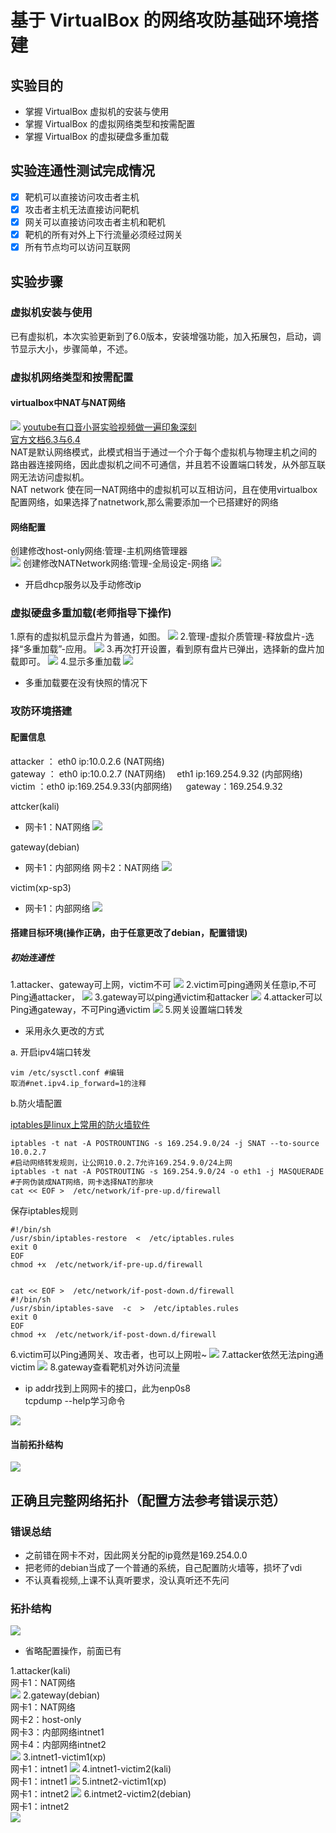 # 基于 VirtualBox 的网络攻防基础环境搭建

## 实验目的

- 掌握 VirtualBox 虚拟机的安装与使用  
- 掌握 VirtualBox 的虚拟网络类型和按需配置  
- 掌握 VirtualBox 的虚拟硬盘多重加载  

## 实验连通性测试完成情况

- [x] 靶机可以直接访问攻击者主机  
- [x] 攻击者主机无法直接访问靶机  
- [x] 网关可以直接访问攻击者主机和靶机  
- [x] 靶机的所有对外上下行流量必须经过网关  
- [x] 所有节点均可以访问互联网  

## 实验步骤

### 虚拟机安装与使用

已有虚拟机，本次实验更新到了6.0版本，安装增强功能，加入拓展包，启动，调节显示大小，步骤简单，不述。

### 虚拟机网络类型和按需配置

#### virtualbox中NAT与NAT网络

![](images/natvsnatnetwork.png)
[youtube有口音小哥实验视频做一遍印象深刻](https://www.youtube.com/watch?v=AAPhUvilDwg?_blank)  
[官方文档6.3与6.4](http://download.virtualbox.org/virtualbox/UserManual.pdf?_blank)  
NAT是默认网络模式，此模式相当于通过一个介于每个虚拟机与物理主机之间的路由器连接网络，因此虚拟机之间不可通信，并且若不设置端口转发，从外部互联网无法访问虚拟机。  
NAT network  使在同一NAT网络中的虚拟机可以互相访问，且在使用virtualbox配置网络，如果选择了natnetwork,那么需要添加一个已搭建好的网络

#### 网络配置

创建修改host-only网络:管理-主机网络管理器  
![](images/addhostonly.png)
创建修改NATNetwork网络:管理-全局设定-网络
![](images/addnatnetwork.png)
* 开启dhcp服务以及手动修改ip

### 虚拟硬盘多重加载(老师指导下操作)

1.原有的虚拟机显示盘片为普通，如图。
![](images/panpianputong.png)
2.管理-虚拟介质管理-释放盘片-选择“多重加载”-应用。
![](images/duochongshezhi.png)
3.再次打开设置，看到原有盘片已弹出，选择新的盘片加载即可。
![](images/jiazaipanpian.png)
4.显示多重加载
![](images/duochongjiazai.png)
* 多重加载要在没有快照的情况下

### 攻防环境搭建

#### 配置信息
attacker ： eth0 ip:10.0.2.6 (NAT网络)  
gateway ： eth0 ip:10.0.2.7 (NAT网络) &#8195;eth1 ip:169.254.9.32 (内部网络)  
victim ：eth0 ip:169.254.9.33(内部网络) &#8195; gateway：169.254.9.32

attcker(kali)
- 网卡1：NAT网络
![](images/setattacker.png)

gateway(debian)
- 网卡1：内部网络  网卡2：NAT网络
![](images/setgateway.png)

victim(xp-sp3)
- 网卡1：内部网络
![](images/setvictim.png)

#### 搭建目标环境(操作正确，由于任意更改了debian，配置错误)

##### 初始连通性

1.attacker、gateway可上网，victim不可
![](images/firstnet.png)
2.victim可ping通网关任意ip,不可Ping通attacker，
![](images/firstvictim.png)
3.gateway可以ping通victim和attacker
![](images/firstgateway.jpg)
4.attacker可以Ping通gateway，不可Ping通victim
![](images/firstattacker.png)
5.网关设置端口转发

* 采用永久更改的方式

a. 开启ipv4端口转发
    
    vim /etc/sysctl.conf #编辑  
    取消#net.ipv4.ip_forward=1的注释  

b.防火墙配置
       
 [iptables是linux上常用的防火墙软件](https://wangchujiang.com/linux-command/c/iptables.html#%E5%90%AF%E5%8A%A8%E7%BD%91%E7%BB%9C%E8%BD%AC%E5%8F%91%E8%A7%84%E5%88%99?_blank)

    iptables -t nat -A POSTROUNTING -s 169.254.9.0/24 -j SNAT --to-source 10.0.2.7
    #启动网络转发规则，让公网10.0.2.7允许169.254.9.0/24上网  
    iptables -t nat -A POSTROUTING -s 169.254.9.0/24 -o eth1 -j MASQUERADE 
    #子网伪装成NAT网络，网卡选择NAT的那块
    cat << EOF >  /etc/network/if-pre-up.d/firewall

保存iptables规则
   
    #!/bin/sh  
    /usr/sbin/iptables-restore  <  /etc/iptables.rules  
    exit 0  
    EOF  
    chmod +x  /etc/network/if-pre-up.d/firewall


    cat << EOF >  /etc/network/if-post-down.d/firewall
    #!/bin/sh
    /usr/sbin/iptables-save  -c  >  /etc/iptables.rules
    exit 0
    EOF
    chmod +x  /etc/network/if-post-down.d/firewall

6.victim可以Ping通网关、攻击者，也可以上网啦~
![](images/latervictim.png)
7.attacker依然无法ping通victim
![](images/laterattacker.png)
8.gateway查看靶机对外访问流量

* ip addr找到上网网卡的接口，此为enp0s8   
  tcpdump --help学习命令

![](images/checknetdata.png)

#### 当前拓扑结构
![](images/structure.jpg)

## 正确且完整网络拓扑（配置方法参考错误示范）

### 错误总结

* 之前错在网卡不对，因此网关分配的ip竟然是169.254.0.0
* 把老师的debian当成了一个普通的系统，自己配置防火墙等，损坏了vdi
* 不认真看视频,上课不认真听要求，没认真听还不先问

### 拓扑结构

![](images/rightstructure.jpg)

* 省略配置操作，前面已有

1.attacker(kali)   
网卡1：NAT网络  
![](images/rightattacker.jpg)
2.gateway(debian)  
网卡1：NAT网络  
网卡2：host-only  
网卡3：内部网络intnet1  
网卡4：内部网络intnet2  
![](images/rightgateway.jpg)
3.intnet1-victim1(xp)  
网卡1：intnet1
![](images/rightvictim1-1.jpg)
4.intnet1-victim2(kali)  
网卡1：intnet1
![](images/rightvictim1-2.jpg)
5.intnet2-victim1(xp)  
网卡1：intnet2
![](images/rightvictim2-1.jpg)
6.intmet2-victim2(debian)  
网卡1：intnet2  
![](images/rightvictim2-2.jpg)



